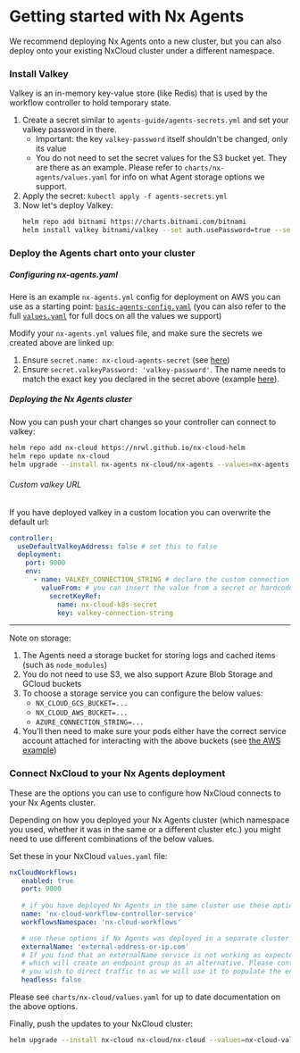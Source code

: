 # Getting started with Nx Agents

We recommend deploying Nx Agents onto a new cluster, but you can also deploy onto your existing NxCloud cluster under a different namespace.

### Install Valkey

Valkey is an in-memory key-value store (like Redis) that is used by the workflow controller to hold temporary state.

1. Create a secret similar to `agents-guide/agents-secrets.yml` and set your valkey password in there.
   - Important: the key `valkey-password` itself shouldn't be changed, only its value
   - You do not need to set the secret values for the S3 bucket yet. They are there as an example. Please refer to `charts/nx-agents/values.yaml` for info on what Agent storage options we support.
2. Apply the secret: `kubectl apply -f agents-secrets.yml`
3. Now let's deploy Valkey:
    ```bash
    helm repo add bitnami https://charts.bitnami.com/bitnami
    helm install valkey bitnami/valkey --set auth.usePassword=true --set auth.existingSecret=nx-cloud-agents-secret
    ```

### Deploy the Agents chart onto your cluster

##### Configuring nx-agents.yaml
Here is an example `nx-agents.yml` config for deployment on AWS you can use as a starting point: [`basic-agents-config.yaml`](./basic-agents-config.yaml)
(you can also refer to the full [`values.yaml`](../charts/nx-agents/values.yaml) for full docs on all the values we support)

Modify your `nx-agents.yml` values file, and make sure the secrets we created above are linked up:
1. Ensure `secret.name: nx-cloud-agents-secret` (see [here](https://github.com/nrwl/nx-cloud-helm/blob/main/charts/nx-agents/values.yaml#L132))
2. Ensure `secret.valkeyPassword: 'valkey-password'`. The name needs to match the exact key you declared in the secret above (example [here](https://github.com/nrwl/nx-cloud-helm/blob/main/charts/nx-agents/values.yaml#L132)).

##### Deploying the Nx Agents cluster

Now you can push your chart changes so your controller can connect to valkey:

```bash
helm repo add nx-cloud https://nrwl.github.io/nx-cloud-helm
helm repo update nx-cloud
helm upgrade --install nx-agents nx-cloud/nx-agents --values=nx-agents.yml
```

###### Custom valkey URL

If you have deployed valkey in a custom location you can overwrite the default url:

```yaml
controller:
  useDefaultValkeyAddress: false # set this to false
  deployment:
    port: 9000
    env:
      - name: VALKEY_CONNECTION_STRING # declare the custom connection string
        valueFrom: # you can insert the value from a secret or hardcode it in the nx-agents.yml
          secretKeyRef:
            name: nx-cloud-k8s-secret
            key: valkey-connection-string
```
---
Note on storage:
1. The Agents need a storage bucket for storing logs and cached items (such as `node_modules`)
2. You do not need to use S3, we also support Azure Blob Storage and GCloud buckets
3. To choose a storage service you can configure the below values:
   - `NX_CLOUD_GCS_BUCKET=...`
   - `NX_CLOUD_AWS_BUCKET=...`
   - `AZURE_CONNECTION_STRING=...`
4. You'll then need to make sure your pods either have the correct service account attached for interacting with the above buckets (see [the AWS example](./AWS-AGENTS-GUIDE.md#connecting-an-s3-bucket))

### Connect NxCloud to your Nx Agents deployment

These are the options you can use to configure how NxCloud connects to your Nx Agents cluster.

Depending on how you deployed your Nx Agents cluster (which namespace you used, whether it was in the same or a different cluster etc.) you might need
to use different combinations of the below values.

Set these in your NxCloud `values.yaml` file:

```yaml
nxCloudWorkflows:
   enabled: true
   port: 9000
   
   # if you have deployed Nx Agents in the same cluster use these options
   name: 'nx-cloud-workflow-controller-service'
   workflowsNamespace: 'nx-cloud-workflows'

   # use these options if Nx Agents was deployed in a separate cluster
   externalName: 'external-address-or-ip.com'
   # If you find that an externalName service is not working as expected, you can set this to true to create a headless service
   # which will create an endpoint group as an alternative. Please continue to set `externalName` to the IP address
   # you wish to direct traffic to as we will use it to populate the endpoint slice.
   headless: false
```

Please see `charts/nx-cloud/values.yaml` for up to date documentation on the above options.

Finally, push the updates to your NxCloud cluster:

```bash
helm upgrade --install nx-cloud nx-cloud/nx-cloud --values=nx-cloud-values.yml
```